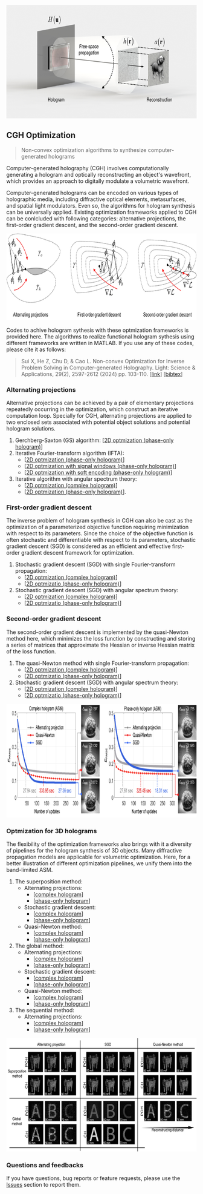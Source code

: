 <p align="center">
<img src="https://github.com/Sui00004/Optimization-algorithms-for-computer-generated-holography/blob/main/1_CGH.jpg", height="300">
</p>

## CGH Optimization
> Non-convex optimization algorithms to synthesize computer-generated holograms

Computer-generated holography (CGH) involves computationally generating a hologram and optically reconstructing an object's wavefront, which provides an approach to digitally modulate a volumetric wavefront. 

Computer-generated holograms can be encoded on various types of holographic media, including diffractive optical elements, metasurfaces, and spatial light modulators. Even so, the algorithms for hologram synthesis can be universally applied. Existing optimization frameworks applied to CGH can be conlcluded with following categories: alternative projections, the first-order gradient descent, and the second-order gradient descent.

<p align="center">
<img src="https://github.com/Sui00004/Optimization-algorithms-for-computer-generated-holography/blob/main/2_Frameworks.jpg", height="230">
</p>

Codes to achive hologram sythesis with these optmization frameworks is provided here. The algorithms to realize functional hologram sythesis using different frameworks are written in MATLAB. If you use any of these codes, please cite it as follows:

> Sui X, He Z, Chu D, & Cao L. Non-convex Optimization for Inverse Problem Solving in Computer-generated Holography. Light: Science & Applications, 29(2), 2597-2612 (2024) pp. 103-110. [[link](https://opg.optica.org/oe/fulltext.cfm?uri=oe-29-2-2597&id=446599)] [[bibtex](Inverse_CGH.bib)]

### Alternating projections
Alternative projections can be achieved by a pair of elementary projections repeatedly occurring in the optimization, which construct an iterative computation loop. Specially for CGH, alternating projections are applied to two enclosed sets associated with potential object solutions and potential hologram solutions. 

1. Gerchberg-Saxton (GS) algorithm: [[2D optmization (phase-only hologram)](https://github.com/Sui00004/Optimization-algorithms-for-computer-generated-holography/blob/main/Alternative%20projection/Main1_GS_2D_FFT_POH.m)]
2. Iterative Fourier-transform algorithm (IFTA):
   * [[2D optmization (phase-only hologram)](https://github.com/Sui00004/Optimization-algorithms-for-computer-generated-holography/blob/main/Alternative%20projection/Main2_IFTA_2D_FFT_POH.m)]
   * [[2D optmization with signal windows (phase-only hologram)](https://github.com/Sui00004/Optimization-algorithms-for-computer-generated-holography/blob/main/Alternative%20projection/Main3_IFTA_2D_signalwindow_FFT_2D_POH.m)]
   * [[2D optmization with soft encoding (phase-only hologram)](https://github.com/Sui00004/Optimization-algorithms-for-computer-generated-holography/blob/main/Alternative%20projection/Main4_IFTA_2D_soft_encoding_FFT_2D_POH.m)]
3. Iterative algorithm with angular spectrum theory:
   * [[2D optmization (complex hologram)](https://github.com/Sui00004/Optimization-algorithms-for-computer-generated-holography/blob/main/Alternative%20projection/Main5_IFTA_2D_Angularspectrum_CH.m)]
   * [[2D optmization (phase-only hologram)](https://github.com/Sui00004/Optimization-algorithms-for-computer-generated-holography/blob/main/Alternative%20projection/Main6_IFTA_2D_Angularspectrum_POH.m)].

### First-order gradient descent
The inverse problem of hologram synthesis in CGH can also be cast as the optimization of a parameterized objective function requiring minimization with respect to its parameters. Since the choice of the objective function is often stochastic and differentiable with respect to its parameters, stochastic gradient descent (SGD) is considered as an efficient and effective first-order gradient descent framework for optimization. 

1. Stochastic gradient descent (SGD) with single Fourier-transform propagation:
   * [[2D optmization (complex hologram)](https://github.com/Sui00004/Optimization-algorithms-for-computer-generated-holography/blob/main/SGD/Main2_SGD_2D_FFT_CH.m)]
   * [[2D optmizatio (phase-only hologram)](https://github.com/Sui00004/Optimization-algorithms-for-computer-generated-holography/blob/main/SGD/Main1_SGD_2D_FFT_POH.m)] 
3. Stochastic gradient descent (SGD) with angular spectrum theory:
   * [[2D optmization (complex hologram)](https://github.com/Sui00004/Optimization-algorithms-for-computer-generated-holography/blob/main/SGD/Main4_SGD_2D_Angularspectrum_CH.m)]
   * [[2D optmizatio (phase-only hologram)](https://github.com/Sui00004/Optimization-algorithms-for-computer-generated-holography/blob/main/SGD/Main3_SGD_2D_Angularspectrum_POH.m)]

### Second-order gradient descent
The second-order gradient descent is implemented by the quasi-Newton method here, which minimizes the loss function by constructing and storing a series of matrices that approximate the Hessian or inverse Hessian matrix of the loss function. 

1. The quasi-Newton method with single Fourier-transform propagation:
   * [[2D optmization (complex hologram)](https://github.com/Sui00004/Optimization-algorithms-for-computer-generated-holography/blob/main/Quasi-Newton/Main2_quasiNewton_2D_FFT_CH.m)]
   * [[2D optmizatio (phase-only hologram)](https://github.com/Sui00004/Optimization-algorithms-for-computer-generated-holography/blob/main/Quasi-Newton/Main1_quasiNewton_2D_FFT_POH.m)] 
2. Stochastic gradient descent (SGD) with angular spectrum theory:
   * [[2D optmization (complex hologram)](https://github.com/Sui00004/Optimization-algorithms-for-computer-generated-holography/blob/main/Quasi-Newton/Main4_quasiNewton_2D_Angularspectrum_CH.m)]
   * [[2D optmizatio (phase-only hologram)](https://github.com/Sui00004/Optimization-algorithms-for-computer-generated-holography/blob/main/Quasi-Newton/Main3_quasiNewton_2D_Angularspectrum_POH.m)]

<p align="center">
<img src="https://github.com/Sui00004/Optimization-algorithms-for-computer-generated-holography/blob/main/2D_optimization.jpg", height="300">
</p>

### Optmization for 3D holograms
The flexibility of the optimization frameworks also brings with it a diversity of pipelines for the hologram synthesis of 3D objects. Many diffractive propagation models are applicable for volumetric optimization. Here, for a better illustration of different optimization pipelines, we unify them into the band-limited ASM.

1. The superposition method:
   * Alternating projections:
     - [[complex hologram](https://github.com/Sui00004/Optimization-algorithms-for-computer-generated-holography/blob/main/Alternative%20projection/Main9_Superposition3D_Angularspectrum_CH.m)]
     - [[phase-only hologram](https://github.com/Sui00004/Optimization-algorithms-for-computer-generated-holography/blob/main/Alternative%20projection/Main10_Superposition3D_Angularspectrum_POH.m)]
   * Stochastic gradient descent:
     - [[complex hologram](https://github.com/Sui00004/Optimization-algorithms-for-computer-generated-holography/blob/main/SGD/Main8_SGD_Superposition3D_Angularspectrum_CH.m)]
     - [[phase-only hologram](https://github.com/Sui00004/Optimization-algorithms-for-computer-generated-holography/blob/main/SGD/Main7_SGD_Superposition3D_Angularspectrum_POH.m)]
   * Quasi-Newton method:
     - [[complex hologram](https://github.com/Sui00004/Optimization-algorithms-for-computer-generated-holography/blob/main/Quasi-Newton/Main6_quasiNewton_superposition3D_Angularspectrum_CH.m)]
     - [[phase-only hologram](https://github.com/Sui00004/Optimization-algorithms-for-computer-generated-holography/blob/main/Quasi-Newton/Main5_quasiNewton_superposition3D_Angularspectrum_POH.m)]
2. The global method:
   * Alternating projections:
     - [[complex hologram](https://github.com/Sui00004/Optimization-algorithms-for-computer-generated-holography/blob/main/Alternative%20projection/Main11_Global3D_Angularspectrum_CH.m)]
     - [[phase-only hologram](https://github.com/Sui00004/Optimization-algorithms-for-computer-generated-holography/blob/main/Alternative%20projection/Main12_Global3D_Angularspectrum_POH.m)]
   * Stochastic gradient descent:
     - [[complex hologram](https://github.com/Sui00004/Optimization-algorithms-for-computer-generated-holography/blob/main/SGD/Main6_SGD_Global3D_angularspectrum_CH.m)]
     - [[phase-only hologram](https://github.com/Sui00004/Optimization-algorithms-for-computer-generated-holography/blob/main/SGD/Main5_SGD_Global3D_angularspectrum_POH.m)]
   * Quasi-Newton method:
     - [[complex hologram](https://github.com/Sui00004/Optimization-algorithms-for-computer-generated-holography/blob/main/Quasi-Newton/Main8_quasiNewton_global3D_Angularspectrum_CH.m)]
     - [[phase-only hologram](https://github.com/Sui00004/Optimization-algorithms-for-computer-generated-holography/blob/main/Quasi-Newton/Main7_quasiNewton_Global3D_Angularspectrum_POH.m)]  
3. The sequential method:
   * Alternating projections:
     - [[complex hologram](https://github.com/Sui00004/Optimization-algorithms-for-computer-generated-holography/blob/main/Alternative%20projection/Main7_Sequential3D_Angularspectrum_CH.m)]
     - [[phase-only hologram](https://github.com/Sui00004/Optimization-algorithms-for-computer-generated-holography/blob/main/Alternative%20projection/Main8_Sequential3D_Angularspectrum_POH.m)]

<p align="center">
<img src="https://github.com/Sui00004/Optimization-algorithms-for-computer-generated-holography/blob/main/3D_optimization.jpg", height="300">
</p>

### Questions and feedbacks

If you have questions, bug reports or feature requests, please use the [Issues](https://github.com/Sui00004/Optimization-algorithms-for-computer-generated-holography/issues) section to report them.

